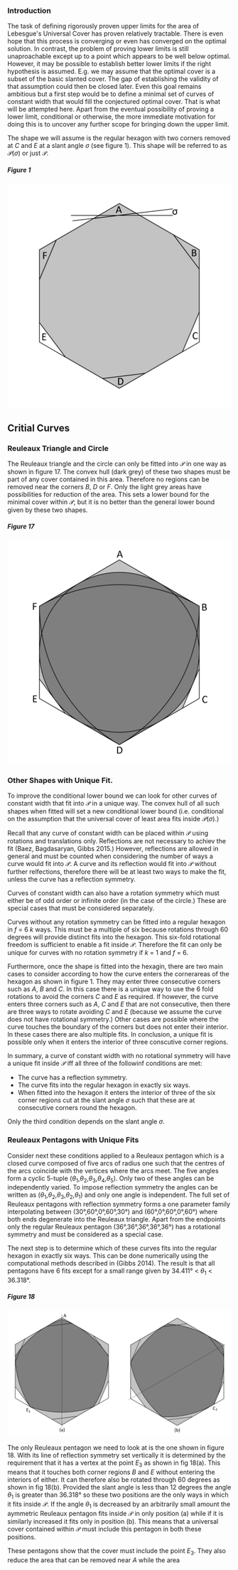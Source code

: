 ### Introduction

The task of defining rigorously proven upper limits for the area of Lebesgue's Universal Cover has proven relatively tractable. 
There is even hope that this process is converging or even has converged on the optimal solution. In contrast, the problem of
proving lower limits is still unaproachable except up to a point which appears to be well below optimal. However, it may be 
possible to establish better lower limits if the right hypothesis is assumed. E.g. we may assume that the optimal cover is
a subset of the basic slanted cover. The gap of establishing the validity of that assumption could then be closed later.
Even this goal remains ambitious but a first step would be to define a minimal set of curves of constant width that would
fill the conjectured optimal cover. That is what will be attempted here. Apart from the eventual possibility of proving 
a lower limit, conditional or otherwise, the more immediate motivation for doing this is to uncover any further scope for
bringing down the upper limit.

The shape we will assume is the regular hexagon with two corners removed at _C_ and _E_ at a slant angle _σ_ (see figure 1). This shape will be referred to as 𝒫(_σ_) or just 𝒫.

##### Figure 1
![Figure 1](figures/fig1.png)

## Critial Curves

### Reuleaux Triangle and Circle 

The Reuleaux triangle and the circle can only be fitted into 𝒫 in one way as shown in figure 17. The convex hull (dark grey)
of these two shapes must be part of any cover contained in this area. Therefore no regions can be removed near the corners
_B_, _D_ or _F_. Only the light grey areas have possibilities for reduction of the area. This sets a lower bound for the minimal cover within 𝒫, but it is no better than the general lower bound given by these two shapes.

##### Figure 17
![Figure 17](figures/fig17.png)

### Other Shapes with Unique Fit.

To improve the conditional lower bound we can look for other curves of constant width that fit into 𝒫 in a unique way. The convex hull of all such shapes when fitted will set a new conditional lower bound (i.e. conditional on the assumption that the universal cover of least area fits inside 𝒫(_σ_).)

Recall that any curve of constant width can be placed within 𝒫 using rotations and translations only. Reflections are not necessary to achiev the fit (Baez, Bagdasaryan, Gibbs 2015.) However, reflections are allowed in general and must be counted when considering the number of ways a curve would fit into 𝒫. A curve and its reflection would fit into 𝒫 without further relfections, therefore there will be at least two ways to make the fit, unless the curve has a reflection symmetry.

Curves of constant width can also have a rotation symmetry which must either be of odd order or infinite order (in the case of the circle.) These are special cases that must be considered separately. 

Curves without any rotation symmetry can be fitted into a regular hexagon in _f_ = 6 _k_ ways. This must be a multiple of six because rotations through 60 degrees will provide distinct fits into the hexagon. This six-fold rotational freedom is sufficient to enable a fit inside 𝒫. Therefore the fit can only be unique for curves with no rotation symmetry if _k_ = 1 and _f_ = 6.

Furthermore, once the shape is fitted into the hexagin, there are two main cases to consider according to how the curve enters the cornerareas of the hexagon as shown in figure 1. They may enter three consecutive corners such as _A_, _B_ and _C_. In this case there is a unique way to use the 6 fold rotations to avoid the corners _C_ and _E_ as required. If however, the curve enters three corners such as _A_, _C_ and _E_ that are not consecutive, then there are three ways to rotate avoiding _C_ and _E_ (because we assume the curve does not have rotational symmetry.) Other cases are possible where the curve touches the boundary of the corners but does not enter their interior. In these cases there are also multiple fits. In conclusion, a unique fit is possible only when it enters the interior of three conscutive corner regions.

In summary, a curve of constant width with no rotational symmetry will have a unique fit inside 𝒫 iff all three of the followinf conditions are met:
* The curve has a reflection symmetry.
* The curve fits into the regular hexagon in exactly six ways.
* When fitted into the hexagon it enters the interior of three of the six corner regions cut at the slant angle _σ_ such that these are at consecutive corners round the hexagon.

Only the third condition depends on the slant angle _σ_.

### Reuleaux Pentagons with Unique Fits

Consider next these conditions applied to a Reuleaux pentagon which is a closed curve composed of five arcs of radius one such that the centres of the arcs coincide with the vertices where the arcs meet. The five angles form a cyclic 5-tuple (_θ_<sub>1</sub>,_θ_<sub>2</sub>,_θ_<sub>3</sub>,_θ_<sub>4</sub>,_θ_<sub>5</sub>). Only two of these angles can be independently varied. To impose reflection symmetry the angles can be written as (_θ_<sub>1</sub>,_θ_<sub>2</sub>,_θ_<sub>3</sub>,_θ_<sub>2</sub>,_θ_<sub>1</sub>) and only one angle is independent. The full set of Reuleaux pentagons with reflection symmetry forms a one parameter family interpolating between (30°,60°,0°,60°,30°) and (60°,0°,60°,0°,60°) where both ends degenerate into the Reuleaux triangle. Apart from the endpoints only the regular Reuleaux pentagon (36°,36°,36°,36°,36°) has a rotational symmetry and must be considered as a special case. 

The next step is to determine which of these curves fits into the regular hexagon in exactly six ways. This can be done numerically using the computational methods described in (Gibbs 2014). The result is that all pentagons have 6 fits except for a small range given by 34.411° < _θ_<sub>1</sub> < 36.318°.

##### Figure 18
![Figure 18](figures/fig18.png)

The only Reuleaux pentagon we need to look at is the one shown in figure 18. With its line of reflection symmetry set vertically it is determined by the requirement that it has a vertex at the point _E_<sub>3</sub> as shown in fig 18(a). This means that it touches both corner regions _B_ and _E_ without entering the interiors of either. It can therefore also be rotated through 60 degrees as shown in fig 18(b). Provided the slant angle is less than 12 degrees the angle _θ_<sub>1</sub> is greater than 36.318° so these two positions are the only ways in which it fits inside 𝒫. If the angle _θ_<sub>1</sub> is decreased by an arbitrarily small amount the aymmetric Reuleaux pentagon fits inside 𝒫 in only position (a) while if it is similarly increased it fits only in position (b). This means that a universal cover contained within 𝒫 must include this pentagon in both these positions.

These pentagons show that the cover must include the point _E_<sub>3</sub>. They also reduce the area that can be removed near _A_ while the area  
